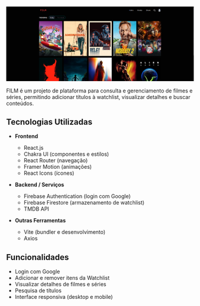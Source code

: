 ![Film](public/home.png)

FILM é um projeto de plataforma para consulta e gerenciamento de filmes e séries, permitindo adicionar títulos à watchlist, visualizar detalhes e buscar conteúdos.

## Tecnologias Utilizadas

- **Frontend**

  - React.js
  - Chakra UI (componentes e estilos)
  - React Router (navegação)
  - Framer Motion (animações)
  - React Icons (ícones)

- **Backend / Serviços**

  - Firebase Authentication (login com Google)
  - Firebase Firestore (armazenamento de watchlist)
  - TMDB API

- **Outras Ferramentas**
  - Vite (bundler e desenvolvimento)
  - Axios

## Funcionalidades

- Login com Google
- Adicionar e remover itens da Watchlist
- Visualizar detalhes de filmes e séries
- Pesquisa de títulos
- Interface responsiva (desktop e mobile)
